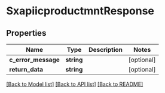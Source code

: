 # SxapiicproductmntResponse

## Properties
Name | Type | Description | Notes
------------ | ------------- | ------------- | -------------
**c_error_message** | **string** |  | [optional] 
**return_data** | **string** |  | [optional] 

[[Back to Model list]](../README.md#documentation-for-models) [[Back to API list]](../README.md#documentation-for-api-endpoints) [[Back to README]](../README.md)


